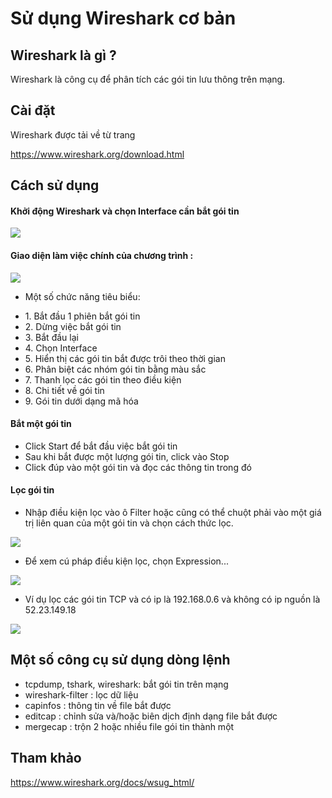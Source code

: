 # Sử dụng Wireshark cơ bản

## Wireshark là gì ?
Wireshark là công cụ để phân tích các gói tin lưu thông trên mạng.

## Cài đặt
Wireshark được tải về từ trang 

https://www.wireshark.org/download.html

## Cách sử dụng 
#### Khởi động Wireshark và chọn Interface cần bắt gói tin

<img src="http://i.imgur.com/5MtZD5B.png">

#### Giao diện làm việc chính của chương trình : 

<img src="http://i.imgur.com/iSjBCxc.png">

- Một số chức năng tiêu biểu: 
<ul>
<li> 1. Bắt đầu 1 phiên bắt gói tin </li> 
<li> 2. Dừng việc bắt gói tin </li> 
<li> 3. Bắt đầu lại </li> 
<li> 4. Chọn Interface </li> 
<li> 5. Hiển thị các gói tin bắt được trôi theo thời gian </li> 
<li> 6. Phân biệt các nhóm gói tin bằng màu sắc </li> 
<li> 7. Thanh lọc các gói tin theo điều kiện </li> 
<li> 8. Chi tiết về gói tin </li> 
<li> 9. Gói tin dưới dạng mã hóa</li> 
</ul>

#### Bắt một gói tin 

- Click Start để bắt đầu việc bắt gói tin 
- Sau khi bắt được một lượng gói tin, click vào Stop 
- Click đúp vào một gói tin và đọc các thông tin trong đó 

#### Lọc gói tin 

- Nhập điều kiện lọc vào ô Filter hoặc cũng có thể chuột phải vào một giá trị liên quan của một gói tin và chọn cách thức lọc.

<img src="http://i.imgur.com/xPWqMzI.png">

- Để xem cú pháp điều kiện lọc, chọn Expression...

<img src="http://i.imgur.com/HtHYHLE.png">

- Ví dụ lọc các gói tin TCP và có ip là 192.168.0.6 và không có ip nguồn là 52.23.149.18

<img src="http://i.imgur.com/hA8vOxN.png">

## Một số công cụ sử dụng dòng lệnh 

- tcpdump, tshark, wireshark: bắt gói tin trên mạng
- wireshark-filter : lọc dữ liệu 
- capinfos : thông tin về file bắt được
- editcap : chỉnh sửa và/hoặc biên dịch định dạng file bắt được
- mergecap : trộn 2 hoặc nhiều file gói tin thành một 

## Tham khảo 

https://www.wireshark.org/docs/wsug_html/

